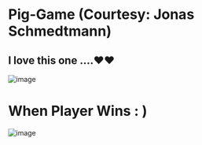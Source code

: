 # Pig-Game (Courtesy: Jonas Schmedtmann) 
## I love this one ....❤❤
![image](https://user-images.githubusercontent.com/53997990/131320815-d48263fd-cbb6-463c-8819-5ba533d2bb99.png)
# When Player Wins : )
![image](https://user-images.githubusercontent.com/53997990/131321115-f02fae7c-dd41-452c-ad6b-0ec16f65f605.png)


